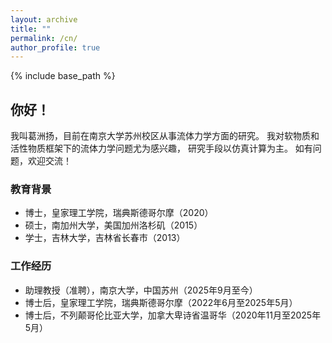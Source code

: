 ```yaml
---
layout: archive
title: ""
permalink: /cn/
author_profile: true
---
```


{% include base_path %}

## 你好！

我叫葛洲扬，目前在南京大学苏州校区从事流体力学方面的研究。
我对软物质和活性物质框架下的流体力学问题尤为感兴趣，
研究手段以仿真计算为主。
如有问题，欢迎交流！

### 教育背景

* 博士，皇家理工学院，瑞典斯德哥尔摩（2020）
* 硕士，南加州大学，美国加州洛杉矶（2015）
* 学士，吉林大学，吉林省长春市（2013）

### 工作经历

* 助理教授（准聘），南京大学，中国苏州（2025年9月至今）
* 博士后，皇家理工学院，瑞典斯德哥尔摩（2022年6月至2025年5月）
* 博士后，不列颠哥伦比亚大学，加拿大卑诗省温哥华（2020年11月至2025年5月）
